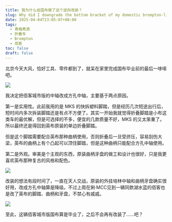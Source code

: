 ```yaml
---
title: 我为什么给国布做了这个逆向改装？
slug: Why did I downgrade the bottom bracket of my domestic brompton-like folding bike
date: 2025-04-04T23:05:07+08:00
tags:
  - 青梅煮酒
  - 折叠车
  - Brompton
  - 佰客
toc: false
draft: false
---
```

北京今天大风，恰好工具、零件都到了，就呆在家里完成国布毕业前的最后一哆嗦吧。

![](https://raw.githubusercontent.com/xbot/image-hosting/master/blog/2025-04-04-23-10-12-IMG_4186.jpeg)

我决定把佰客城市版的中轴改成方孔中轴，主要基于两点原因。

第一是实用性。此前我用的是 MKS 的快拆塑料脚踏，但是经历几次短途出行后，短时间内多次拆装脚踏还是有点不方便了。其实一开始我就觉得折叠脚踏是小布这类车的最优解，但是可选择的不多，便宜的几款质量不好，MKS 的又太笨重了。所以最终还是得回到英布原装的单边折叠脚踏。

但是这个脚踏需要配合英布那种曲柄使用，否则折叠后一旦受挤压，容易刮伤大梁，英布的曲柄上有个凸起可以顶住脚踏，但是这种曲柄只能配合方孔中轴使用。

第二是外观。审美是个主观的东西，原装曲柄牙盘的做工和设计也很好，只是我更喜欢英布那种复古的风格和配色。

![](https://raw.githubusercontent.com/xbot/image-hosting/master/blog/2025-04-04-23-11-06-IMG_4187.jpeg)

改装的想法有段时间了，一直在天人交战，原装的外挂培林中轴和曲柄牙盘确实很好用，改成方孔中轴算是降级。不过上周在猁·MCC见到一辆同款湖水蓝的佰客也是改了英布的脚踏、曲柄和牙盘，不禁心有戚戚。

![](https://raw.githubusercontent.com/xbot/image-hosting/master/blog/2025-04-04-23-11-37-IMG_4190.jpeg)

至此，这辆佰客城市版国布算是毕业了，之后不会再有改装了……吧？